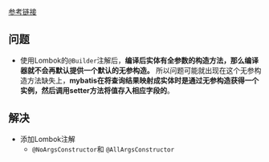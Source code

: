 [参考链接](https://blog.csdn.net/weixin_42332985/article/details/108498550)

## 问题

- 使用Lombok的`@Builder`注解后，**编译后实体有全参数的构造方法，那么编译器就不会再默认提供一个默认的无参构造。** 所以问题可能就出现在这个无参构造方法缺失上，**mybatis在将查询结果映射成实体时是通过无参构造获得一个实例，然后调用setter方法将值存入相应字段的**。

## 解决

- 添加Lombok注解
  - `@NoArgsConstructor`和 `@AllArgsConstructor`

